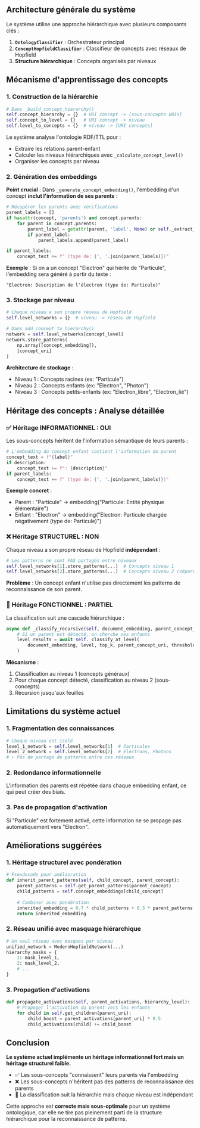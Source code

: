 ## Architecture générale du système

Le système utilise une approche hiérarchique avec plusieurs composants clés :

1. **`OntologyClassifier`** : Orchestrateur principal
2. **`ConceptHopfieldClassifier`** : Classifieur de concepts avec réseaux de Hopfield
3. **Structure hiérarchique** : Concepts organisés par niveaux

## Mécanisme d'apprentissage des concepts

### 1. Construction de la hiérarchie

```python
# Dans _build_concept_hierarchy()
self.concept_hierarchy = {}  # URI concept -> [sous-concepts URIs]
self.concept_to_level = {}   # URI concept -> niveau
self.level_to_concepts = {}  # niveau -> [URI concepts]
```

Le système analyse l'ontologie RDF/TTL pour :
- Extraire les relations parent-enfant
- Calculer les niveaux hiérarchiques avec `_calculate_concept_level()`
- Organiser les concepts par niveau

### 2. Génération des embeddings

**Point crucial** : Dans `_generate_concept_embedding()`, l'embedding d'un concept **inclut l'information de ses parents** :

```python
# Récupérer les parents avec vérifications
parent_labels = []
if hasattr(concept, 'parents') and concept.parents:
    for parent in concept.parents:
        parent_label = getattr(parent, 'label', None) or self._extract_concept_label_safe(parent.uri)
        if parent_label:
            parent_labels.append(parent_label)

if parent_labels:
    concept_text += f" (type de: {', '.join(parent_labels)})"
```

**Exemple** : Si on a un concept "Electron" qui hérite de "Particule", l'embedding sera généré à partir du texte :
```
"Electron: Description de l'électron (type de: Particule)"
```

### 3. Stockage par niveau

```python
# Chaque niveau a son propre réseau de Hopfield
self.level_networks = {}  # niveau -> réseau de Hopfield

# Dans add_concept_to_hierarchy()
network = self.level_networks[concept_level]
network.store_patterns(
    np.array([concept_embedding]),
    [concept_uri]
)
```

**Architecture de stockage** :
- Niveau 1 : Concepts racines (ex: "Particule")
- Niveau 2 : Concepts enfants (ex: "Electron", "Photon")
- Niveau 3 : Concepts petits-enfants (ex: "Electron_libre", "Electron_lié")

## Héritage des concepts : Analyse détaillée

### ✅ **Héritage INFORMATIONNEL** : OUI

Les sous-concepts héritent de l'information sémantique de leurs parents :

```python
# L'embedding du concept enfant contient l'information du parent
concept_text = f"{label}"
if description:
    concept_text += f": {description}"
if parent_labels:
    concept_text += f" (type de: {', '.join(parent_labels)})"
```

**Exemple concret** :
- Parent : "Particule" → embedding("Particule: Entité physique élémentaire")
- Enfant : "Electron" → embedding("Electron: Particule chargée négativement (type de: Particule)")

### ❌ **Héritage STRUCTUREL** : NON

Chaque niveau a son propre réseau de Hopfield **indépendant** :

```python
# Les patterns ne sont PAS partagés entre niveaux
self.level_networks[1].store_patterns(...)  # Concepts niveau 1
self.level_networks[2].store_patterns(...)  # Concepts niveau 2 (séparés)
```

**Problème** : Un concept enfant n'utilise pas directement les patterns de reconnaissance de son parent.

### 🔄 **Héritage FONCTIONNEL** : PARTIEL

La classification suit une cascade hiérarchique :

```python
async def _classify_recursive(self, document_embedding, parent_concept_uri, parent_result, level, ...):
    # Si un parent est détecté, on cherche ses enfants
    level_results = await self._classify_at_level(
        document_embedding, level, top_k, parent_concept_uri, threshold
    )
```

**Mécanisme** :
1. Classification au niveau 1 (concepts généraux)
2. Pour chaque concept détecté, classification au niveau 2 (sous-concepts)
3. Récursion jusqu'aux feuilles

## Limitations du système actuel

### 1. **Fragmentation des connaissances**
```python
# Chaque niveau est isolé
level_1_network = self.level_networks[1]  # Particules
level_2_network = self.level_networks[2]  # Electrons, Photons
# ↑ Pas de partage de patterns entre ces réseaux
```

### 2. **Redondance informationnelle**
L'information des parents est répétée dans chaque embedding enfant, ce qui peut créer des biais.

### 3. **Pas de propagation d'activation**
Si "Particule" est fortement activé, cette information ne se propage pas automatiquement vers "Electron".

## Améliorations suggérées

### 1. **Héritage structurel avec pondération**
```python
# Pseudocode pour amélioration
def inherit_parent_patterns(self, child_concept, parent_concept):
    parent_patterns = self.get_parent_patterns(parent_concept)
    child_patterns = self.concept_embeddings[child_concept]
    
    # Combiner avec pondération
    inherited_embedding = 0.7 * child_patterns + 0.3 * parent_patterns
    return inherited_embedding
```

### 2. **Réseau unifié avec masquage hiérarchique**
```python
# Un seul réseau avec masques par niveau
unified_network = ModernHopfieldNetwork(...)
hierarchy_masks = {
    1: mask_level_1,
    2: mask_level_2,
    # ...
}
```

### 3. **Propagation d'activations**
```python
def propagate_activations(self, parent_activations, hierarchy_level):
    # Propager l'activation du parent vers les enfants
    for child in self.get_children(parent_uri):
        child_boost = parent_activations[parent_uri] * 0.5
        child_activations[child] += child_boost
```

## Conclusion

**Le système actuel implémente un héritage informationnel fort mais un héritage structurel faible.** 

- ✅ Les sous-concepts "connaissent" leurs parents via l'embedding
- ❌ Les sous-concepts n'héritent pas des patterns de reconnaissance des parents
- 🔄 La classification suit la hiérarchie mais chaque niveau est indépendant

Cette approche est **correcte mais sous-optimale** pour un système ontologique, car elle ne tire pas pleinement parti de la structure hiérarchique pour la reconnaissance de patterns.